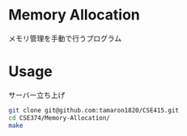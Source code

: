 # Memory Allocation

メモリ管理を手動で行うプログラム

# Usage
サーバー立ち上げ
```bash
git clone git@github.com:tamaron1820/CSE415.git
cd CSE374/Memory-Allocation/
make
```
